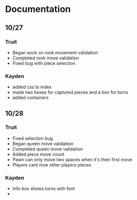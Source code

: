# Documentation

## 10/27

### Truit
- Began work on rook movement validation
- Completed rook move validation
- Fixed bug with piece selection

### Kayden
- added css to index
- made two boxes for captured pieces and a box for turns
- added containers

## 10/28
 
### Truit
- Fixed selection bug
- Began queen move validation
- Completed queen move validation
- Added piece move count
- Pawn can only move two spaces when it's their first move
- Players cant moe other players pieces

### Kayden
- Info box shows turns with font
- 
